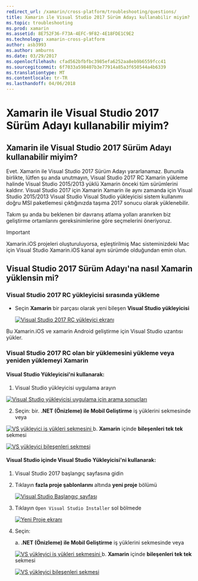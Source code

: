 ```yaml
---
redirect_url: /xamarin/cross-platform/troubleshooting/questions/
title: Xamarin ile Visual Studio 2017 Sürüm Adayı kullanabilir miyim?
ms.topic: troubleshooting
ms.prod: xamarin
ms.assetid: 8E752F36-F73A-4EFC-9F82-4E18FDE1C9E2
ms.technology: xamarin-cross-platform
author: asb3993
ms.author: amburns
ms.date: 03/29/2017
ms.openlocfilehash: cfad562bfbfbc3985efa6252aa8eb9b6559fcc41
ms.sourcegitcommit: 6f7033a598407b3e77914a85a3f650544a4b6339
ms.translationtype: MT
ms.contentlocale: tr-TR
ms.lasthandoff: 04/06/2018
---
```

# <a name="can-i-use-visual-studio-2017-release-candidate-with-xamarin"></a>Xamarin ile Visual Studio 2017 Sürüm Adayı kullanabilir miyim?

## <a name="can-i-use-visual-studio-2017-release-candidate-with-xamarin"></a>Xamarin ile Visual Studio 2017 Sürüm Adayı kullanabilir miyim?

Evet. Xamarin ile Visual Studio 2017 Sürüm Adayı yararlanamaz. Bununla birlikte, lütfen şu anda unutmayın, Visual Studio 2017 RC Xamarin yükleme halinde Visual Studio 2015/2013 yüklü Xamarin önceki tüm sürümlerini kaldırır. Visual Studio 2017 için Xamarin Xamarin ile aynı zamanda için Visual Studio 2015/2013 Visual Studio Visual Studio yükleyicisi sistem kullanımı doğru MSI paketlemesi çıktığınızda taşıma 2017 sonucu olarak yüklenebilir.

Takım şu anda bu beklenen bir davranış atlama yolları aranırken biz geliştirme ortamlarını gereksinimlerine göre seçmelerini öneriyoruz. 

> [!IMPORTANT]
> Xamarin.iOS projeleri oluşturuluyorsa, eşleştirilmiş Mac sisteminizdeki Mac için Visual Studio Xamarin.iOS kanal aynı sürümde olduğundan emin olun.

## <a name="how-do-i-install-xamarin-to-visual-studio-2017-release-candidate"></a>Visual Studio 2017 Sürüm Adayı'na nasıl Xamarin yüklensin mi?

### <a name="installing-during-the-visual-studio-2017-rc-installer"></a>Visual Studio 2017 RC yükleyicisi sırasında yükleme

* Seçin **Xamarin** bir parçası olarak yeni bileşen **Visual Studio yükleyicisi**

  [![](visualstudio-2017-rc-images/install1-sml.png "Visual Studio 2017 RC yükleyici ekranı")](visualstudio-2017-rc-images/install1-orig.png#lightbox)

Bu Xamarin.iOS ve xamarin Android geliştirme için Visual Studio uzantısı yükler.

### <a name="installing-or-reinstalling-xamarin-in-an-existing-installation-of-visual-studio-2017-rc"></a>Visual Studio 2017 RC olan bir yüklemesini yükleme veya yeniden yüklemeyi Xamarin

#### <a name="using-the-visual-studio-installer"></a>Visual Studio Yükleyicisi'ni kullanarak:

1. Visual Studio yükleyicisi uygulama arayın

  [![](visualstudio-2017-rc-images/reinstall1-sml.png "Visual Studio yükleyicisi uygulama için arama sonuçları")](visualstudio-2017-rc-images/reinstall1-orig.png#lightbox)

2. Seçin: bir. **.NET (Önizleme) ile Mobil Geliştirme** iş yüklerini sekmesinde veya

  [![](visualstudio-2017-rc-images/reinstall2-sml.png "VS yükleyici iş yükleri sekmesini") ](visualstudio-2017-rc-images/reinstall2-orig.png#lightbox) b. **Xamarin** içinde **bileşenleri tek tek** sekmesi

  [![](visualstudio-2017-rc-images/reinstall3-sml.png "VS yükleyici bileşenleri sekmesi")](visualstudio-2017-rc-images/reinstall3-orig.png#lightbox)

#### <a name="using-the-visual-studio-installer-within-visual-studio"></a>Visual Studio içinde Visual Studio Yükleyicisi'ni kullanarak:
1. Visual Studio 2017 başlangıç sayfasına gidin
2. Tıklayın **fazla proje şablonlarını** altında **yeni proje** bölümü

    [![](visualstudio-2017-rc-images/reinstall4-sml.png "Visual Studio Başlangıç sayfası")](visualstudio-2017-rc-images/reinstall4-orig.png#lightbox)
3. Tıklayın `Open Visual Studio Installer` sol bölmede

    [![](visualstudio-2017-rc-images/reinstall5-sml.png "Yeni Proje ekranı")](visualstudio-2017-rc-images/reinstall5-orig.png#lightbox)
4. Seçin:
    
    a. **.NET (Önizleme) ile Mobil Geliştirme** iş yüklerini sekmesinde veya

    [![](visualstudio-2017-rc-images/reinstall2-sml.png "VS yükleyici iş yükleri sekmesini") ](visualstudio-2017-rc-images/reinstall2-orig.png#lightbox) b. **Xamarin** içinde **bileşenleri tek tek** sekmesi

    [![](visualstudio-2017-rc-images/reinstall3-sml.png "VS yükleyici bileşenleri sekmesi")](visualstudio-2017-rc-images/reinstall3-orig.png#lightbox)
